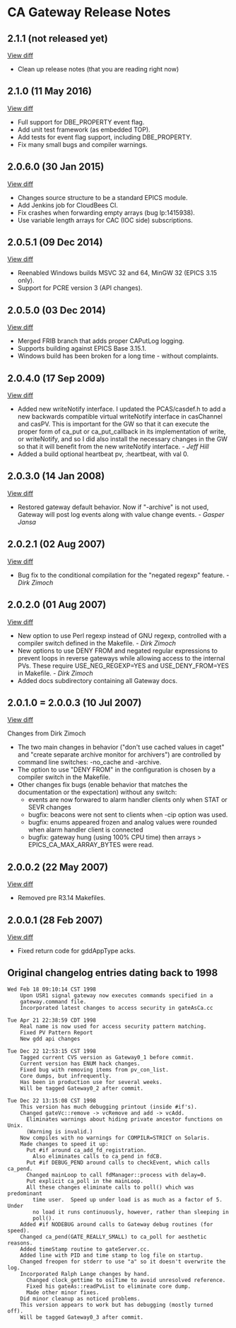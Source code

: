 CA Gateway Release Notes
========================

## 2.1.1 (not released yet)
[View diff](https://github.com/epics-extensions/ca-gateway/compare/R2-1-0-0...master)

* Clean up release notes (that you are reading right now)

## 2.1.0 (11 May 2016)
[View diff](https://github.com/epics-extensions/ca-gateway/compare/R2-0-6-0...R2-1-0-0)

* Full support for DBE_PROPERTY event flag.
* Add unit test framework (as embedded TOP).
* Add tests for event flag support, including DBE_PROPERTY.
* Fix many small bugs and compiler warnings.

## 2.0.6.0 (30 Jan 2015)
[View diff](https://github.com/epics-extensions/ca-gateway/compare/R2-0-5-1...R2-0-6-0)

* Changes source structure to be a standard EPICS module.
* Add Jenkins job for CloudBees CI.
* Fix crashes when forwarding empty arrays (bug lp:1415938).
* Use variable length arrays for CAC (IOC side) subscriptions.

## 2.0.5.1 (09 Dec 2014)
[View diff](https://github.com/epics-extensions/ca-gateway/compare/R2-0-5-0...R2-0-5-1)

* Reenabled Windows builds MSVC 32 and 64, MinGW 32 (EPICS 3.15 only).
* Support for PCRE version 3 (API changes).
    
## 2.0.5.0 (03 Dec 2014)
[View diff](https://github.com/epics-extensions/ca-gateway/compare/R2-0-4-0...R2-0-5-0)

* Merged FRIB branch that adds proper CAPutLog logging.
* Supports building against EPICS Base 3.15.1.
* Windows build has been broken for a long time - without complaints.

## 2.0.4.0 (17 Sep 2009)
[View diff](https://github.com/epics-extensions/ca-gateway/compare/R2-0-3-0...R2-0-4-0)

* Added new writeNotify interface.
  I updated the PCAS/casdef.h to add a new backwards compatible virtual 
  writeNotify interface in casChannel and casPV. This is important
  for the GW so that it can execute the proper form of ca_put or
  ca_put_callback in its implementation of write, or writeNotify,
  and so I did also install the necessary changes in the GW so that 
  it will benefit from the new writeNotify interface. _- Jeff Hill_
* Added a build optional heartbeat pv, <suffix>:heartbeat, with val 0.

## 2.0.3.0 (14 Jan 2008)
[View diff](https://github.com/epics-extensions/ca-gateway/compare/R2-0-2-1...R2-0-3-0)

* Restored gateway default behavior. Now if "-archive" is not used, Gateway 
  will post log events along with value change events. _- Gasper Jansa_

## 2.0.2.1 (02 Aug 2007)
[View diff](https://github.com/epics-extensions/ca-gateway/compare/R2-0-2-0...R2-0-2-1)

* Bug fix to the conditional compilation for the "negated regexp" feature.
  _- Dirk Zimoch_

## 2.0.2.0 (01 Aug 2007)
[View diff](https://github.com/epics-extensions/ca-gateway/compare/R2-0-1-0...R2-0-2-0)

* New option to use Perl regexp instead of GNU regexp, controlled with a
  compiler switch defined in the Makefile.  _- Dirk Zimoch_
* New options to use DENY FROM and negated regular expressions to prevent
  loops in reverse gateways while allowing access to the internal PVs.
  These require USE_NEG_REGEXP=YES and USE_DENY_FROM=YES in Makefile. _- Dirk Zimoch_
* Added docs subdirectory containing all Gateway docs.

## 2.0.1.0 = 2.0.0.3 (10 Jul 2007)
[View diff](https://github.com/epics-extensions/ca-gateway/compare/R2-0-0-2...R2-0-1-0)

Changes from Dirk Zimoch

* The two main changes in behavior ("don't use cached values in caget"
  and "create separate archive monitor for archivers") are controlled by
  command line switches: -no_cache and -archive.
* The option to use "DENY FROM" in the configuration is chosen by a 
  compiler switch in the Makefile.
* Other changes fix bugs (enable behavior that matches the documentation 
  or the expectation) without any switch:
  * events are now forwared to alarm handler clients only when STAT or 
    SEVR changes
  * bugfix: beacons were not sent to clients when -cip option was used.
  * bugfix: enums appeared frozen and analog values were rounded when 
    alarm handler client is connected
  * bugfix: gateway hung (using 100% CPU time) then arrays > 
    EPICS_CA_MAX_ARRAY_BYTES were read.

## 2.0.0.2 (22 May 2007)
[View diff](https://github.com/epics-extensions/ca-gateway/compare/R2-0-0-1...R2-0-0-2)

 * Removed pre R3.14 Makefiles.

## 2.0.0.1 (28 Feb 2007)
[View diff](https://github.com/epics-extensions/ca-gateway/compare/R2-0-0-0...R2-0-0-1)

 * Fixed return code for gddAppType acks.

## Original changelog entries dating back to 1998

    Wed Feb 18 09:10:14 CST 1998
        Upon USR1 signal gateway now executes commands specified in a
        gateway.command file. 
        Incorporated latest changes to access security in gateAsCa.cc

    Tue Apr 21 22:38:59 CDT 1998
        Real name is now used for access security pattern matching.
        Fixed PV Pattern Report 
        New gdd api changes

    Tue Dec 22 12:53:15 CST 1998
        Tagged current CVS version as Gateway0_1 before commit.
        Current version has ENUM hack changes.
        Fixed bug with removing items from pv_con_list.
        Core dumps, but infrequently.
        Has been in production use for several weeks.
        Will be tagged Gateway0_2 after commit.

    Tue Dec 22 13:15:08 CST 1998
        This version has much debugging printout (inside #if's).
        Changed gateVc::remove -> vcRemove and add -> vcAdd.
          Eliminates warnings about hiding private ancestor functions on Unix.
          (Warning is invalid.)
        Now compiles with no warnings for COMPILR=STRICT on Solaris.
        Made changes to speed it up:
          Put #if around ca_add_fd_registration.
            Also eliminates calls to ca_pend in fdCB.
          Put #if DEBUG_PEND around calls to checkEvent, which calls ca_pend.
          Changed mainLoop to call fdManager::process with delay=0.
          Put explicit ca_poll in the mainLoop.
          All these changes eliminate calls to poll() which was predominant
            time user.  Speed up under load is as much as a factor of 5. Under
            no load it runs continuously, however, rather than sleeping in
            poll().
        Added #if NODEBUG around calls to Gateway debug routines (for speed).
        Changed ca_pend(GATE_REALLY_SMALL) to ca_poll for aesthetic reasons.
        Added timeStamp routine to gateServer.cc.
        Added line with PID and time stamp to log file on startup.
        Changed freopen for stderr to use "a" so it doesn't overwrite the log.
        Incorporated Ralph Lange changes by hand.
          Changed clock_gettime to osiTime to avoid unresolved reference.
          Fixed his gateAs::readPvList to eliminate core dump.
          Made other minor fixes.
        Did minor cleanup as noticed problems.
        This version appears to work but has debugging (mostly turned off).
        Will be tagged Gateway0_3 after commit.
